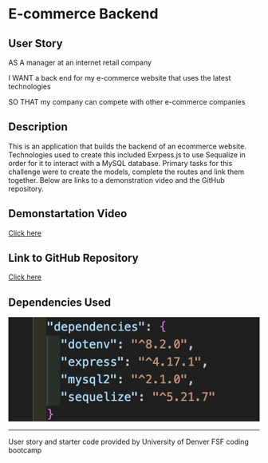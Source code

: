 # E-commerce Backend

## User Story
AS A manager at an internet retail company<br>

I WANT a back end for my e-commerce website that uses the latest technologies<br>

SO THAT my company can compete with other e-commerce companies


## Description
This is an application that builds the backend of an ecommerce website. Technologies used to create this included Exrpess.js to use Sequalize in order for it to interact with a MySQL database. Primary tasks for this challenge were to create the models, complete the routes and link them together. Below are links to a demonstration video and the GitHub repository.



## Demonstartation Video

<a href="https://drive.google.com/file/d/1j2Bn5AuWcuArkWzT23UhcYBFUxkJYiks/view?usp=drive_link">Click here</a>

## Link to GitHub Repository 
<a href="https://github.com/AnthonyCiccone90/ecommerce-backend">Click here</a>

## Dependencies Used
![Alt text](<Screenshot 2023-10-01 at 15.28.54.png>)

<hr>
User story and starter code provided by University of Denver FSF coding bootcamp
